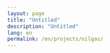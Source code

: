 ```yaml
---
layout: page
title: "Untitled"
description: "Untitled"
lang: en
permalink: /en/projects/oilgas/
---
```


